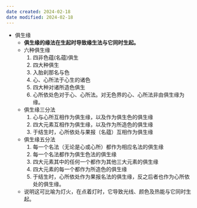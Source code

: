 ```yaml
---
date created: 2024-02-18
date modified: 2024-02-18
---
```

- 俱生缘
    - **俱生缘的缘法在生起时导致缘生法与它同时生起。** 
    - 六种俱生缘
        1. 四非色蕴(名蕴)俱生
        2. 四大种俱生
        3. 入胎刹那名与色
        4. 心、心所法于心生的诸色
        5. 四大种对诸所造色俱生
        6. 心所依处色对于心、心所法。对无色界的心、心所法非由俱生缘为缘。
    - 俱生缘三分法
        1. 心与心所互相作为俱生缘，以及作为俱生色的俱生缘
        2. 四大元素互相作为俱生缘，以及作为所造色的俱生缘
        3. 于结生时，心所依处与果报（名蕴）互相作为俱生缘
    - 俱生缘五分法
        1. 每一个名法（无论是心或心所）都作为相应名法的俱生缘
        2. 每一个名法都作为俱生色法的俱生缘
        3. 四大元素其中的任何一个都作为其他三大元素的俱生缘
        4. 四大元素的每一个都作为所造色的俱生缘
        5. 于结生时，心所依处作为果报名法的俱生缘，反之后者也作为心所依处的俱生缘。
    - 说明这可比喻为灯火，在点着灯时，它导致光线、颜色及热能与它同时生起。
